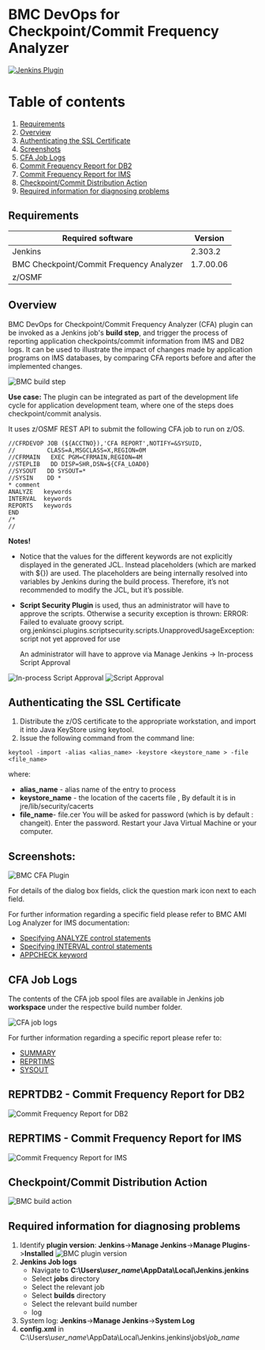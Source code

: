 # BMC DevOps for Checkpoint/Commit Frequency Analyzer   
[![Jenkins Plugin](https://img.shields.io/jenkins/plugin/v/bmc-cfa.svg)](https://plugins.jenkins.io/bmc-cfa) 
# Table of contents
1. [Requirements](#req)
2. [Overview](#overview)
3. [Authenticating the SSL Certificate](#cert)  
4. [Screenshots](#screenshots)
5. [CFA Job Logs](#joblogs)
6. [Commit Frequency Report for DB2](#db2rpt)
7. [Commit Frequency Report for IMS](#imsrpt)
8. [Checkpoint/Commit Distribution Action](#imsrpt) 
9. [Required information for diagnosing problems](#diag)

## Requirements <a name="req"></a>
| Required software                        | Version   |
|------------------------------------------|-----------|
| Jenkins                                  | 2.303.2   |
| BMC Checkpoint/Commit Frequency Analyzer | 1.7.00.06 |
| z/OSMF                                   |           |


## Overview <a name="overview"></a>
BMC DevOps for Checkpoint/Commit Frequency Analyzer (CFA) plugin can be invoked as a Jenkins job's **build step**, and trigger the process of reporting application checkpoints/commit information from IMS and DB2 logs. It can be used to illustrate the impact of changes made by application programs on IMS databases, by comparing CFA reports before and after the implemented changes.

![BMC build step](https://github.com/jenkinsci/bmc-cfa-plugin/blob/main/src/main/webapp/images/bmc_build_step.jpg)

**Use case:** 
The plugin can be integrated as part of the development life cycle for application development team, where one of the steps does checkpoint/commit analysis.


It uses z/OSMF REST API to submit the following CFA job to run on z/OS.
```
//CFRDEVOP JOB (${ACCTNO}),'CFA REPORT',NOTIFY=&SYSUID,
//         CLASS=A,MSGCLASS=X,REGION=0M
//CFRMAIN   EXEC PGM=CFRMAIN,REGION=4M                       
//STEPLIB   DD DISP=SHR,DSN=${CFA_LOAD0} 
//SYSOUT   DD SYSOUT=*                
//SYSIN    DD *                       
* comment
ANALYZE   keywords
INTERVAL  keywords
REPORTS   keywords
END
/*
//
```

**Notes!**

- Notice that the values for the different keywords are not explicitly displayed in the generated JCL.
Instead placeholders (which are marked with ${}) are used.
The placeholders are being internally resolved into variables by Jenkins during the build process.
Therefore, it’s not recommended to modify the JCL, but it’s possible.

- **Script Security Plugin** is used, thus an administrator will have to approve the scripts.
Otherwise a security exception is thrown:
ERROR: Failed to evaluate groovy script.
org.jenkinsci.plugins.scriptsecurity.scripts.UnapprovedUsageException: script not yet approved for use

  An administrator will have to approve via Manage Jenkins -> In-process Script Approval

![ In-process Script Approval](https://github.com/jenkinsci/bmc-cfa-plugin/blob/main/src/main/webapp/images/In_process_script_approv.JPG)
![ Script Approval](https://github.com/jenkinsci/bmc-cfa-plugin/blob/main/src/main/webapp/images/ScriptApproval.JPG)


## Authenticating the SSL Certificate <a name="cert"></a>
1. Distribute the z/OS certificate to the appropriate workstation, and import it into Java KeyStore using keytool.
2. Issue the following command from the command line:
```
keytool -import -alias <alias_name> -keystore <keystore_name > -file <file_name>
```
where:
- **alias_name** - alias name of the entry to process
- **keystore_name** - the location of the cacerts file , By default it is in jre/lib/security/cacerts
- **file_name**- file.cer
You will be asked for password (which is by default : changeit). Enter the password.
Restart your Java Virtual Machine or your computer.

## Screenshots: <a name="screenshots"></a>
![BMC CFA Plugin](https://github.com/jenkinsci/bmc-cfa-plugin/blob/main/src/main/webapp/images/cfa_plugin.JPG)

For details of the dialog box fields, click the question mark icon next to each field.

For further information regarding a specific field please refer to BMC AMI Log Analyzer for IMS documentation:
- [Specifying ANALYZE control statements](https://docs.bmc.com/docs/loganalyzer17/specifying-analyze-control-statements-958587173.html)
- [Specifying INTERVAL control statements](https://docs.bmc.com/docs/loganalyzer17/specifying-interval-control-statements-958587198.html)
- [APPCHECK keyword](https://docs.bmc.com/docs/loganalyzer17/appcheck-keyword-958587247.html)

## CFA Job Logs <a name="joblogs"></a>
The contents of the CFA job spool files are available in Jenkins job **workspace** under the respective build number folder.

![CFA job logs](https://github.com/jenkinsci/bmc-cfa-plugin/blob/main/src/main/webapp/images/workspace.jpg)

For further information regarding a specific report please refer to:
- [SUMMARY](https://docs.bmc.com/docs/loganalyzer17/using-the-analysis-summary-report-958587322.html)
- [REPRTIMS](https://docs.bmc.com/docs/loganalyzer17/using-the-application-checkpoint-report-958587359.html)
- [SYSOUT](https://docs.bmc.com/docs/loganalyzer17/sysout-dd-statement-958587165.html)

## REPRTDB2 - Commit Frequency Report for DB2 <a name="db2rpt"></a>
 ![Commit Frequency Report for DB2](https://github.com/jenkinsci/bmc-cfa-plugin/blob/main/src/main/webapp/images/reprtdb2.JPG)

## REPRTIMS - Commit Frequency Report for IMS <a name="imsrpt"></a> 
![Commit Frequency Report for IMS](https://github.com/jenkinsci/bmc-cfa-plugin/blob/main/src/main/webapp/images/reprtims.JPG)

## Checkpoint/Commit Distribution Action <a name="comAction"></a> 
![BMC build action](https://github.com/jenkinsci/bmc-cfa-plugin/blob/main/src/main/webapp/images/build_action.jpg)
## Required information for diagnosing problems <a name="diag"></a> 
1.	Identify **plugin version**:
**Jenkins**->**Manage Jenkins**->**Manage Plugins**->**Installed**
![BMC plugin version](https://github.com/jenkinsci/bmc-cfa-plugin/blob/main/src/main/webapp/images/plugin_version.JPG)
2.	**Jenkins Job logs**  
	* Navigate to  **C:\Users\\*user_name*\\AppData\Local\Jenkins\.jenkins**
	* Select **jobs** directory
	* Select the relevant job
    * Select **builds** directory
 	* Select the relevant build number
	* log
3. System log: **Jenkins**->**Manage Jenkins**->**System Log**
4. **config.xml** in C:\Users\\*user_name*\\AppData\Local\Jenkins\.jenkins\jobs\\*job_name*

